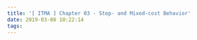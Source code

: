 ```yaml
---
title: '[ ITMA ] Chapter 03 - Step- and Mixed-cost Behavior'
date: 2019-03-08 10:22:14
tags:
---
```

